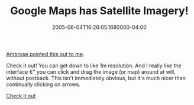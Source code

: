 ﻿---
title: Google Maps has Satellite Imagery!
date: "2005-06-04T16:26:05.1680000-04:00"
description: Check it out! You can get down to like 1m resolution. And I really
featuredImage: /img/default-post-image.jpg
---

[Ambrose pointed this out to me](http://dotnettemplar.net/PermaLink,guid,f96476ba-ad53-4270-8ecf-fdb1f096891b.aspx).

Check it out! You can get down to like 1m resolution. And I really like the interface €" you can click and drag the image (or map) around at will, without postback. This isn't immediately obvious, but it's much nicer than continually clicking on arrows.

[Check it out](http://maps.google.com/)

